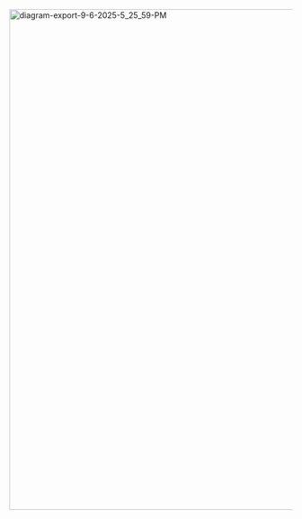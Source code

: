 <img width="1769" height="889" alt="diagram-export-9-6-2025-5_25_59-PM" src="https://github.com/user-attachments/assets/fda3bca8-9dce-4a7f-886e-02aeab719f6c" />
